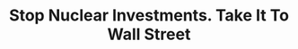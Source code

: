 ---
layout: collection
title: "Stop Nuclear Investments. Take It To Wall Street"
keyword: "Anti-Nuclear Movement Economy"
creator: "Wall Street action"
publisher: "Swarthmore College Peace Collection"
dc_date: "October 28"
format: "celluloid pinback button"
description: "Smoke stack with smoke coming out, clouds, money signs"
identifier: "spcbuttn00083"
language: "english"
contentdm:
  id: 351
---